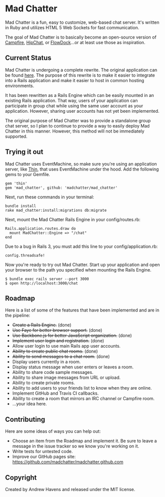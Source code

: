 # Mad Chatter

Mad Chatter is a fun, easy to customize, web-based chat server. It's written in Ruby and utilizes HTML 5 Web Sockets for fast communication.

The goal of Mad Chatter is to basically become an open-source version of [Campfire](http://campfirenow.com/), [HipChat](https://www.hipchat.com), or [FlowDock](https://www.flowdock.com)...or at least use those as inspiration.


## Current Status

Mad Chatter is undergoing a complete rewrite. The original application can be found [here](https://github.com/andrewhavens/mad_chatter). The purpose of this rewrite is to make it easier to integrate into a Rails application and make it easier to host in common hosting environments.

It has been rewritten as a Rails Engine which can be easily mounted in an existing Rails application. That way, users of your application can participate in group chat while using the same user account as your application. However, sharing user accounts has not yet been implemented.

The original purpose of Mad Chatter was to provide a standalone group chat server, so I plan to continue to provide a way to easily deploy Mad Chatter in this manner. However, this method will not be immediately supported.


## Trying it out

Mad Chatter uses EventMachine, so make sure you're using an application server, like [Thin](http://code.macournoyer.com/thin/), that uses EventMachine under the hood. Add the following gems to your Gemfile.

    gem 'thin'
    gem 'mad_chatter', github: 'madchatter/mad_chatter'

Next, run these commands in your terminal:

    bundle install
    rake mad_chatter:install:migrations db:migrate

Next, mount the Mad Chatter Rails Engine in your config/routes.rb:

    Rails.application.routes.draw do
      mount MadChatter::Engine => "/chat"
    end

Due to a bug in Rails 3, you must add this line to your config/application.rb:

    config.threadsafe!

Now you're ready to try out Mad Chatter. Start up your application and open your browser to the path you specified when mounting the Rails Engine.

    $ bundle exec rails server --port 3000
    $ open http://localhost:3000/chat


## Roadmap

Here is a list of some of the features that have been implemented and are in the pipeline:

* ~~Create a Rails Engine.~~ (done)
* ~~Use Faye for better browser support.~~ (done)
* ~~Use Backbone.js for better JavaScript organization.~~ (done)
* ~~Implement user login and registration.~~ (done)
* Allow user login to use main Rails app user accounts.
* ~~Ability to create public chat rooms.~~ (done)
* ~~Ability to send messages to a chat room.~~ (done)
* Display users currently in a room.
* Display status message when user enters or leaves a room.
* Ability to share code sample messages.
* Ability to share image messages from URL or upload.
* Ability to create private rooms.
* Ability to add users to your friends list to know when they are online.
* Implement GitHub and Travis CI callbacks.
* Ability to create a room that mirrors an IRC channel or Campfire room.
* ...your idea here.

<!--
## Getting Started

Since Mad Chatter is written in Ruby, you'll need to install Ruby in order to continue. We have a wiki page to help you with that:

[How to install Ruby and RubyGems](https://github.com/andrewhavens/mad_chatter/wiki/How-to-install-Ruby-and-RubyGems)

Once you have RubyGems installed, you can install the Mad Chatter gem:

    gem install mad_chatter

Then generate the directory where your chat application will live:

    mad_chatter new mychatroom

This command will generate the following structure:

    mychatroom/
        config.yml      # for general configuration
        extensions/     # for writing your own extensions
        web/            # all of the html, css, and javascript live here

To start your chat server, navigate to the directory that was just created and run...

    mad_chatter preview

This will start up the Mad Chatter chat server as well as a simple web server for you to preview/demo your new chat room. Now you can check it out by opening http://localhost:3000 in your browser. You should see something like this:

![Mad Chatter screenshot](https://raw.github.com/andrewhavens/mad_chatter/master/screenshot.png)

When you're ready to have other people start using your new chat server (friends, family, co-workers, etc) you'll need to set up a web server so other people can access it. Set up your web server to serve the `web` directory that we created above. Now you're ready to start Mad Chatter and leave it running in the background. Here are a few useful commands for that:

    mad_chatter start
    mad_chatter stop
    mad_chatter restart

## Chat Actions

Mad Chatter can do some special things depending on the chat messages you send. Every chat message is parsed to see if it is a normal chat message, or if it's a special action. These actions are much like IRC commands. For example, if I wanted to change my name from Andrew to Andy I could chat this message:

    /nick andy

Mad Chatter will interpret this message as an action and change the user name to andy.

If I wanted to embed a YouTube video for all the members of the chatroom to enjoy, I could type:

    /youtube http://youtu.be/n1NVfDlU6yQ

Or if I wanted to shake everyone's chat window:

    /earthquake

You can even create your own actions!


## Customizing

The goal of Mad Chatter is to make it easy to create, host, and customize your own chat server. Let's take a look at the different ways you can customize your new chat server.

All of the HTML, CSS, and Javascript is available for you to customize in the `web` directory.

In the `config.yml` file you can see a few things you can customize.

The `extensions` directory contains all of your extensions. If you wanted to create a custom action, this is where you would put it. You will find a few examples in that directory.


## Mac, Windows, and Linux Wrappers

Once you've got your chat server running and being used by other people, you might be interested in using and distributing an installable application so your users have the convenience of clicking on an icon, receiving growl notifications, etc. Here's a list of the currently available "wrapper" applications:

 * [Mad Chatter for Mac](https://github.com/andrewhavens/mad_chatter_for_mac)


## Getting Help / Providing Feedback

If you need help or have feedback, feel free to submit bug reports and feature requests to our [GitHub Issues page](https://github.com/madchatter/mad_chatter/issues), or post to the [Google Group](https://groups.google.com/group/mad-chatter).

You can also vote on upcoming features: https://madchatter.uservoice.com
-->


## Contributing

Here are some ideas of ways you can help out:

* Choose an item from the Roadmap and implement it. Be sure to leave a message in the issue tracker so we know you're working on it.
* Write tests for untested code.
* Improve our GitHub pages site: https://github.com/madchatter/madchatter.github.com

<!--
Please fork and send pull requests! Or submit issues if you have suggestions on how to improve Mad Chatter.
[![Build Status](https://secure.travis-ci.org/andrewhavens/mad_chatter.png)](http://travis-ci.org/andrewhavens/mad_chatter)
-->


## Copyright

Created by Andrew Havens and released under the MIT license.
